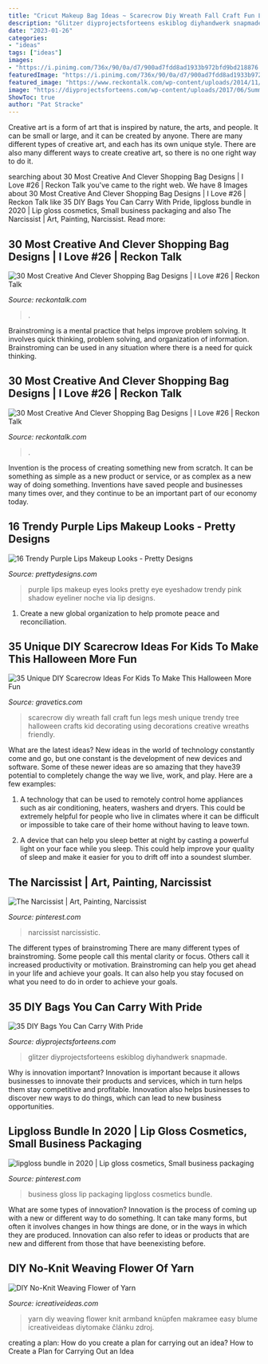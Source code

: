 ```yaml
---
title: "Cricut Makeup Bag Ideas ~ Scarecrow Diy Wreath Fall Craft Fun Legs Mesh Unique Trendy Tree Halloween Crafts Kid Decorating Using Decorations Creative Wreaths Friendly"
description: "Glitzer diyprojectsforteens eskiblog diyhandwerk snapmade"
date: "2023-01-26"
categories:
- "ideas"
tags: ["ideas"]
images:
- "https://i.pinimg.com/736x/90/0a/d7/900ad7fdd8ad1933b972bfd9bd218876.jpg"
featuredImage: "https://i.pinimg.com/736x/90/0a/d7/900ad7fdd8ad1933b972bfd9bd218876.jpg"
featured_image: "https://www.reckontalk.com/wp-content/uploads/2014/11/30-Most-Creative-And-Clever-Shopping-Bag-Designs-9.jpg"
image: "https://diyprojectsforteens.com/wp-content/uploads/2017/06/Summer-Tote-With-Glitter-Iron-On.jpg"
ShowToc: true
author: "Pat Stracke"
---
```



Creative art is a form of art that is inspired by nature, the arts, and people. It can be small or large, and it can be created by anyone. There are many different types of creative art, and each has its own unique style. There are also many different ways to create creative art, so there is no one right way to do it.

	

		
searching about 30 Most Creative And Clever Shopping Bag Designs | I Love #26 | Reckon Talk you've came to the right web. We have 8 Images about 30 Most Creative And Clever Shopping Bag Designs | I Love #26 | Reckon Talk like 35 DIY Bags You Can Carry With Pride, lipgloss bundle in 2020 | Lip gloss cosmetics, Small business packaging and also The Narcissist | Art, Painting, Narcissist. Read more:
		
    
## 30 Most Creative And Clever Shopping Bag Designs | I Love #26 | Reckon Talk

<img loading=lazy src="https://www.reckontalk.com/wp-content/uploads/2014/11/30-Most-Creative-And-Clever-Shopping-Bag-Designs-9.jpg" onerror="this.onerror=null;this.src='https://tse1.mm.bing.net/th?id=OIP.y0NbyFfOL-_wEsLvNGtA1QHaEA&amp;pid=15.1';" alt="30 Most Creative And Clever Shopping Bag Designs | I Love #26 | Reckon Talk">

_Source: reckontalk.com_

>. 

	

Brainstroming is a mental practice that helps improve problem solving. It involves quick thinking, problem solving, and organization of information. Brainstroming can be used in any situation where there is a need for quick thinking.

    
## 30 Most Creative And Clever Shopping Bag Designs | I Love #26 | Reckon Talk

<img loading=lazy src="https://www.reckontalk.com/wp-content/uploads/2014/11/30-Most-Creative-And-Clever-Shopping-Bag-Designs-8.jpg" onerror="this.onerror=null;this.src='https://tse3.mm.bing.net/th?id=OIP.5xVf0naF2wLgp4FUqr3BigHaFS&amp;pid=15.1';" alt="30 Most Creative And Clever Shopping Bag Designs | I Love #26 | Reckon Talk">

_Source: reckontalk.com_

>. 

	

Invention is the process of creating something new from scratch. It can be something as simple as a new product or service, or as complex as a new way of doing something. Inventions have saved people and businesses many times over, and they continue to be an important part of our economy today.

    
## 16 Trendy Purple Lips Makeup Looks - Pretty Designs

<img loading=lazy src="http://www.prettydesigns.com/wp-content/uploads/2014/07/Purple-Eyes-and-Lips.jpg" onerror="this.onerror=null;this.src='https://tse4.mm.bing.net/th?id=OIP.D1WXRQVy1O8TYAvky3WqZAHaHa&amp;pid=15.1';" alt="16 Trendy Purple Lips Makeup Looks - Pretty Designs">

_Source: prettydesigns.com_

>purple lips makeup eyes looks pretty eye eyeshadow trendy pink shadow eyeliner noche via lip designs. 

	

1. Create a new global organization to help promote peace and reconciliation.

    
## 35 Unique DIY Scarecrow Ideas For Kids To Make This Halloween More Fun

<img loading=lazy src="http://www.gravetics.com/wp-content/uploads/2017/07/Creative-DIY-Scarecrow-Ideas-for-Kids.jpg" onerror="this.onerror=null;this.src='https://tse2.mm.bing.net/th?id=OIP.t1q_3LFKbHUCzQt7uS3ekQHaKq&amp;pid=15.1';" alt="35 Unique DIY Scarecrow Ideas For Kids To Make This Halloween More Fun">

_Source: gravetics.com_

>scarecrow diy wreath fall craft fun legs mesh unique trendy tree halloween crafts kid decorating using decorations creative wreaths friendly. 

	

What are the latest ideas?
New ideas in the world of technology constantly come and go, but one constant is the development of new devices and software. Some of these newer ideas are so amazing that they have39 potential to completely change the way we live, work, and play. Here are a few examples:
1. A technology that can be used to remotely control home appliances such as air conditioning, heaters, washers and dryers. This could be extremely helpful for people who live in climates where it can be difficult or impossible to take care of their home without having to leave town.

2. A device that can help you sleep better at night by casting a powerful light on your face while you sleep. This could help improve your quality of sleep and make it easier for you to drift off into a soundest slumber.


    
## The Narcissist | Art, Painting, Narcissist

<img loading=lazy src="https://i.pinimg.com/736x/d2/ca/ae/d2caae0a1a0c749a132e54825e624ba0--narcissist.jpg" onerror="this.onerror=null;this.src='https://tse3.mm.bing.net/th?id=OIP.35q69u7kJZb8nP2Md-utWQHaMY&amp;pid=15.1';" alt="The Narcissist | Art, Painting, Narcissist">

_Source: pinterest.com_

>narcissist narcissistic. 

	

The different types of brainstroming
There are many different types of brainstroming. Some people call this mental clarity or focus. Others call it increased productivity or motivation. Brainstroming can help you get ahead in your life and achieve your goals. It can also help you stay focused on what you need to do in order to achieve your goals.

    
## 35 DIY Bags You Can Carry With Pride

<img loading=lazy src="https://diyprojectsforteens.com/wp-content/uploads/2017/06/Summer-Tote-With-Glitter-Iron-On.jpg" onerror="this.onerror=null;this.src='https://tse4.mm.bing.net/th?id=OIP.5_QuB16irAHeLwfbc971NAHaKK&amp;pid=15.1';" alt="35 DIY Bags You Can Carry With Pride">

_Source: diyprojectsforteens.com_

>glitzer diyprojectsforteens eskiblog diyhandwerk snapmade. 

	

Why is innovation important?
Innovation is important because it allows businesses to innovate their products and services, which in turn helps them stay competitive and profitable. Innovation also helps businesses to discover new ways to do things, which can lead to new business opportunities.

    
## Lipgloss Bundle In 2020 | Lip Gloss Cosmetics, Small Business Packaging

<img loading=lazy src="https://i.pinimg.com/736x/90/0a/d7/900ad7fdd8ad1933b972bfd9bd218876.jpg" onerror="this.onerror=null;this.src='https://tse2.mm.bing.net/th?id=OIP.FpCy87qV39sj-5I7TN__VQHaIV&amp;pid=15.1';" alt="lipgloss bundle in 2020 | Lip gloss cosmetics, Small business packaging">

_Source: pinterest.com_

>business gloss lip packaging lipgloss cosmetics bundle. 

	

What are some types of innovation?
Innovation is the process of coming up with a new or different way to do something. It can take many forms, but often it involves changes in how things are done, or in the ways in which they are produced. Innovation can also refer to ideas or products that are new and different from those that have beenexisting before.

    
## DIY No-Knit Weaving Flower Of Yarn

<img loading=lazy src="http://www.icreativeideas.com/wp-content/uploads/2014/04/DIY-Weaving-Flower-of-Yarn-1.jpg" onerror="this.onerror=null;this.src='https://tse2.mm.bing.net/th?id=OIP.9FGdH_88NJLHNlkOtEBiWwHaHa&amp;pid=15.1';" alt="DIY No-Knit Weaving Flower of Yarn">

_Source: icreativeideas.com_

>yarn diy weaving flower knit armband knüpfen makramee easy blume icreativeideas diytomake článku zdroj. 

	

creating a plan: How do you create a plan for carrying out an idea?
How to Create a Plan for Carrying Out an Idea

